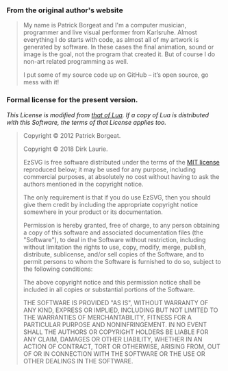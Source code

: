 ### From the original author's website

> My name is Patrick Borgeat and I'm a computer musician, programmer and live visual performer from Karlsruhe. Almost everything I do starts with code, as almost all of my artwork is generated by software. In these cases the final animation, sound or image is the goal, not the program that created it. But of course I do non-art related programming as well.
>
> I put some of my source code up on GitHub – it’s open source, go mess with it!

### Formal license for the present version.

_This License is modified from [that of Lua](http://www.lua.org/license.html). If a copy of Lua is distributed with this Software, the terms of that License applies too._

> Copyright &copy; 2012 Patrick Borgeat.
>
> Copyright &copy; 2018 Dirk Laurie. 
> 
> EzSVG is free software distributed under the terms of the [MIT license](http://www.opensource.org/licenses/mit-license.html) reproduced below; it may be used for any purpose, including commercial purposes, at absolutely no cost without having to ask the authors mentioned in the copyright notice.
>
> The only requirement is that if you do use EzSVG, then you should give them credit by including the appropriate copyright notice somewhere in your product or its documentation.
>
> Permission is hereby granted, free of charge, to any person obtaining a copy of this software and associated documentation files (the "Software"), to deal in the Software without restriction, including without limitation the rights to use, copy, modify, merge, publish, distribute, sublicense, and/or sell copies of the Software, and to permit persons to whom the Software is furnished to do so, subject to the following conditions: 
>
> The above copyright notice and this permission notice shall be included in all copies or substantial portions of the Software.
>
> THE SOFTWARE IS PROVIDED "AS IS", WITHOUT WARRANTY OF ANY KIND, EXPRESS OR IMPLIED, INCLUDING BUT NOT LIMITED TO THE WARRANTIES OF MERCHANTABILITY, FITNESS FOR A PARTICULAR PURPOSE AND NONINFRINGEMENT.  IN NO EVENT SHALL THE AUTHORS OR COPYRIGHT HOLDERS BE LIABLE FOR ANY CLAIM, DAMAGES OR OTHER LIABILITY, WHETHER IN AN ACTION OF CONTRACT, TORT OR OTHERWISE, ARISING FROM, OUT OF OR IN CONNECTION WITH THE SOFTWARE OR THE USE OR OTHER DEALINGS IN THE SOFTWARE.



